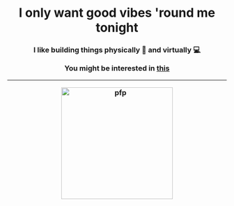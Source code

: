 <h1 align="center">I only want good vibes 'round me tonight</h1>

<h3 align="center"> I like building things physically 🤖 and virtually 💻</p>

<p align="center">You might be interested in <a href="https://vincentcayadi.vercel.app" target="_blank">this</a></p>

<hr>

<img src="https://www.github.com/vincent-cayadi.png" alt="pfp" height="256" width="256">
